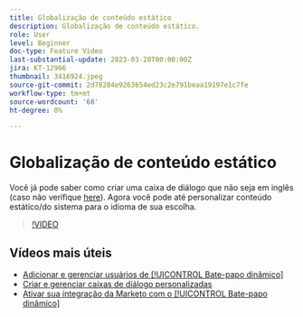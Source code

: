 ```yaml
---
title: Globalização de conteúdo estático
description: Globalização de conteúdo estático.
role: User
level: Beginner
doc-type: Feature Video
last-substantial-update: 2023-03-20T00:00:00Z
jira: KT-12966
thumbnail: 3416924.jpeg
source-git-commit: 2d78284e9263654ed23c2e791beaa19197e1c7fe
workflow-type: tm+mt
source-wordcount: '68'
ht-degree: 0%

---
```



# Globalização de conteúdo estático

Você já pode saber como criar uma caixa de diálogo que não seja em inglês (caso não verifique [here](https://nation.marketo.com/t5/dynamic-chat-discussion/design-non-english-language-conversations-in-dynamic-chat/m-p/324317#M39)). Agora você pode até personalizar conteúdo estático/do sistema para o idioma de sua escolha.

>[!VIDEO](https://video.tv.adobe.com/v/3416924/?quality=12&learn=on)

## Vídeos mais úteis

* [Adicionar e gerenciar usuários de [!UICONTROL Bate-papo dinâmico] ](user-management.md)
* [Criar e gerenciar caixas de diálogo personalizadas](dialogue-management.md)
* [Ativar sua integração da Marketo com o [!UICONTROL Bate-papo dinâmico] ](marketo-integration.md)
